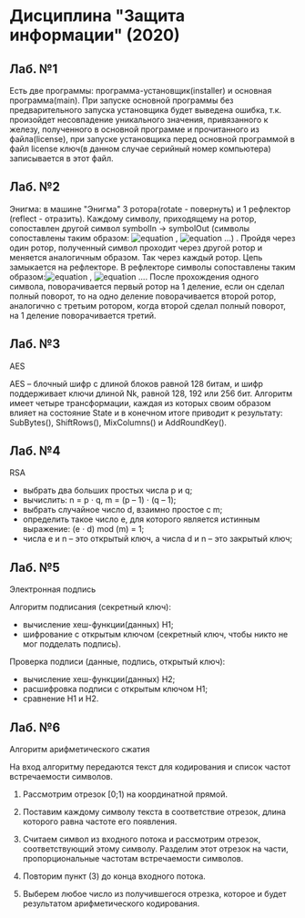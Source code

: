 # Дисциплина "Защита информации" (2020)

## Лаб. №1

Есть две программы: программа-установщик(installer) и основная программа(main). При запуске основной программы без предварительного запуска установщика будет выведена ошибка, т.к. произойдет несовпадение уникального значения, привязанного к железу, полученного в основной программе и прочитанного из файла(license), при запуске установщика перед основной программой в файл license ключ(в данном случае серийный номер компьютера) записывается в этот файл.

## Лаб. №2

Энигма: в машине "Энигма" 3 ротора(rotate - повернуть) и 1 рефлектор (reflect - отразить). Каждому символу, приходящему на ротор, сопоставлен другой символ symbolIn -> symbolOut (символы сопоставлены таким образом: ![equation](https://latex.codecogs.com/gif.latex?symbol_i&space;\Rightarrow&space;symbol_j) , ![equation](https://latex.codecogs.com/gif.latex?symbol_j&space;\Rightarrow&space;symbol_k) ...) . Пройдя через один ротор, полученный символ проходит через другой ротор и меняется аналогичным образом. Так через каждый ротор. Цепь замыкается на рефлекторе. В рефлекторе символы сопоставлены таким образом:![equation](https://latex.codecogs.com/gif.latex?symbol_i&space;\Rightarrow&space;symbol_j) , ![equation](https://latex.codecogs.com/gif.latex?symbol_j&space;\Rightarrow&space;symbol_i) .... После прохождения одного символа, поворачивается первый ротор на 1 деление, если он сделал полный поворот, то на одно деление поворачивается второй ротор, аналогично с третьим ротором, когда второй сделал полный поворот, на 1 деление поворачивается третий.

## Лаб. №3

AES

AES – блочный шифр с длиной блоков равной 128 битам, и шифр поддерживает ключи длиной Nk, равной 128, 192 или 256 бит. Алгоритм имеет четыре трансформации, каждая из которых своим образом влияет на состояние State и в конечном итоге приводит к результату: SubBytes(), ShiftRows(), MixColumns() и AddRoundKey().

## Лаб. №4

RSA


- выбрать два больших простых числа p и q; 
- вычислить: n = p ⋅ q, m = (p – 1) ⋅ (q – 1);
- выбрать случайное число d, взаимно простое с m;
- определить такое число e, для которого является истинным выражение: (e ⋅ d) mod (m) = 1;
- числа e и n – это открытый ключ, а числа d и n – это закрытый ключ;

## Лаб. №5

Электронная подпись

Алгоритм подписания (секретный ключ):

- вычисление хеш-функции(данных) H1;
- шифрование с открытым ключом (секретный ключ, чтобы никто не мог подделать подпись).

Проверка подписи (данные, подпись, открытый ключ):

- вычисление хеш-функции(данных) H2;
- расшифровка подписи с открытым ключом H1;
- сравнение H1 и H2.

## Лаб. №6

Алгоритм арифметического сжатия

На вход алгоритму передаются текст для кодирования и список частот встречаемости символов.

1. Рассмотрим отрезок [0;1) на координатной прямой.

2. Поставим каждому символу текста в соответствие отрезок, длина которого равна частоте его появления.

3. Считаем символ из входного потока и рассмотрим отрезок, соответствующий этому символу. Разделим этот отрезок на части, пропорциональные частотам встречаемости символов.

4. Повторим пункт (3) до конца входного потока.

5. Выберем любое число из получившегося отрезка, которое и будет результатом арифметического кодирования.
